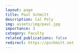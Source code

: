 ```yaml
---
layout: page
title: Paul Schmitt
description: Cal Poly
img: assets/img/paul.jpg
importance: 3
category: Faculty
related_publications: false
redirect: https://pschmitt.net
---
```


